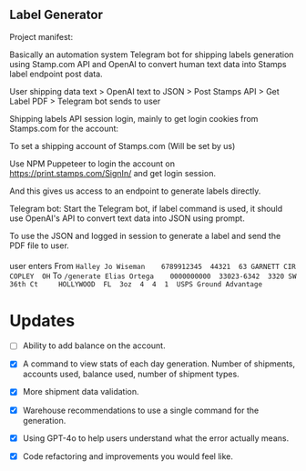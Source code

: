 ## Label Generator

Project manifest:

Basically an automation system Telegram bot for shipping labels generation using Stamp.com API and OpenAI to convert human text data into Stamps label endpoint post data.

User shipping data text > OpenAI text to JSON > Post Stamps API > Get Label PDF > Telegram bot sends to user

Shipping labels API session login, mainly to get login cookies from Stamps.com for the account:

To set a shipping account of Stamps.com (Will be set by us)

Use NPM Puppeteer to login the account on https://print.stamps.com/SignIn/ and get login session.

And this gives us access to an endpoint to generate labels directly.

Telegram bot:
Start the Telegram bot, if label command is used, it should use OpenAI's API to convert text data into JSON using prompt.

To use the JSON and logged in session to generate a label and send the PDF file to user.

####

user enters
From
`Halley Jo Wiseman    6789912345  44321  63 GARNETT CIR    COPLEY  OH`
To
`/generate Elias Ortega    0000000000  33023-6342  3320 SW 36th Ct     HOLLYWOOD  FL  3oz  4  4  1  USPS Ground Advantage`

<!-- await client.send("Network.clearBrowserCookies");
  await client.send("Network.clearBrowserCache"); -->

# Updates

- [ ] Ability to add balance on the account.

- [x] A command to view stats of each day generation. Number of shipments, accounts used, balance used, number of shipment types.

- [x] More shipment data validation.

- [x] Warehouse recommendations to use a single command for the generation.

- [x] Using GPT-4o to help users understand what the error actually means.

- [x] Code refactoring and improvements you would feel like.
